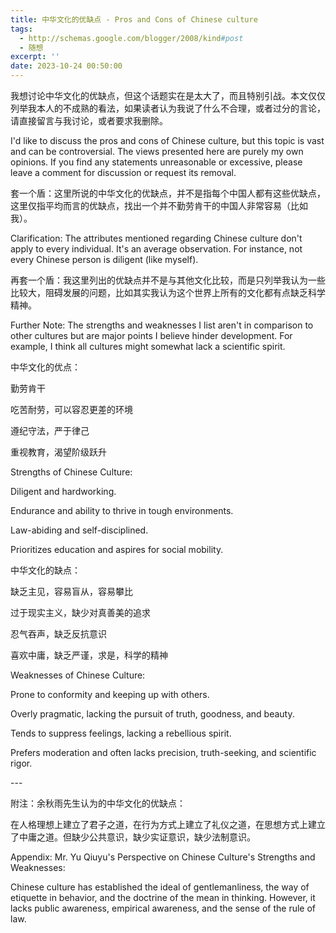 ```yaml
---
title: 中华文化的优缺点 - Pros and Cons of Chinese culture
tags:
  - http://schemas.google.com/blogger/2008/kind#post
  - 随想
excerpt: ''
date: 2023-10-24 00:50:00
---
```


<!-- more -->
我想讨论中华文化的优缺点，但这个话题实在是太大了，而且特别引战。本文仅仅列举我本人的不成熟的看法，如果读者认为我说了什么不合理，或者过分的言论，请直接留言与我讨论，或者要求我删除。

I'd like to discuss the pros and cons of Chinese culture, but this topic is vast and can be controversial. The views presented here are purely my own opinions. If you find any statements unreasonable or excessive, please leave a comment for discussion or request its removal.

  

套一个盾：这里所说的中华文化的优缺点，并不是指每个中国人都有这些优缺点，这里仅指平均而言的优缺点，找出一个并不勤劳肯干的中国人非常容易（比如我）。

Clarification: The attributes mentioned regarding Chinese culture don't apply to every individual. It's an average observation. For instance, not every Chinese person is diligent (like myself).

  

再套一个盾：我这里列出的优缺点并不是与其他文化比较，而是只列举我认为一些比较大，阻碍发展的问题，比如其实我认为这个世界上所有的文化都有点缺乏科学精神。

Further Note: The strengths and weaknesses I list aren't in comparison to other cultures but are major points I believe hinder development. For example, I think all cultures might somewhat lack a scientific spirit.

  

中华文化的优点：

勤劳肯干

吃苦耐劳，可以容忍更差的环境

遵纪守法，严于律己

重视教育，渴望阶级跃升

Strengths of Chinese Culture:

Diligent and hardworking.

Endurance and ability to thrive in tough environments.

Law-abiding and self-disciplined.

Prioritizes education and aspires for social mobility.

  

中华文化的缺点：

缺乏主见，容易盲从，容易攀比

过于现实主义，缺少对真善美的追求

忍气吞声，缺乏反抗意识

喜欢中庸，缺乏严谨，求是，科学的精神

Weaknesses of Chinese Culture:

Prone to conformity and keeping up with others.

Overly pragmatic, lacking the pursuit of truth, goodness, and beauty.

Tends to suppress feelings, lacking a rebellious spirit.

Prefers moderation and often lacks precision, truth-seeking, and scientific rigor.

  

\---

  

附注：余秋雨先生认为的中华文化的优缺点：

在人格理想上建立了君子之道，在行为方式上建立了礼仪之道，在思想方式上建立了中庸之道。但缺少公共意识，缺少实证意识，缺少法制意识。

Appendix: Mr. Yu Qiuyu's Perspective on Chinese Culture's Strengths and Weaknesses:

Chinese culture has established the ideal of gentlemanliness, the way of etiquette in behavior, and the doctrine of the mean in thinking. However, it lacks public awareness, empirical awareness, and the sense of the rule of law.